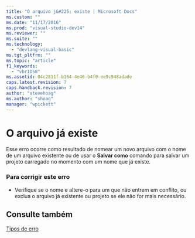 ```yaml
---
title: "O arquivo j&#225; existe | Microsoft Docs"
ms.custom: ""
ms.date: "11/17/2016"
ms.prod: "visual-studio-dev14"
ms.reviewer: ""
ms.suite: ""
ms.technology: 
  - "devlang-visual-basic"
ms.tgt_pltfrm: ""
ms.topic: "article"
f1_keywords: 
  - "vbrID58"
ms.assetid: 04c2811f-b164-4e46-b4f0-ee9c948adade
caps.latest.revision: 7
caps.handback.revision: 7
author: "stevehoag"
ms.author: "shoag"
manager: "wpickett"
---
```

# O arquivo j&#225; existe
Esse erro ocorre como resultado de nomear um novo arquivo com o nome de um arquivo existente ou de usar o **Salvar como** comando para salvar um projeto carregado no momento com um nome que já existe.  
  
### Para corrigir este erro  
  
-   Verifique se o nome e altere\-o para um que não entrem em conflito, ou exclua o arquivo já existente ou projeto se ele não for mais necessário.  
  
## Consulte também  
 [Tipos de erro](../../visual-basic/programming-guide/language-features/error-types.md)